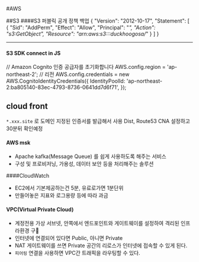 #AWS

##S3
####S3 퍼블릭 공개 정책 백업
{
    "Version": "2012-10-17",
    "Statement": [
        {
            "Sid": "AddPerm",
            "Effect": "Allow",
            "Principal": "*",
            "Action": "s3:GetObject",
            "Resource": "arn:aws:s3:::duckhoogosa/*"
        }
    ]
}
- - -
#### S3 SDK connect in JS
// Amazon Cognito 인증 공급자를 초기화합니다
AWS.config.region = 'ap-northeast-2'; // 리전
AWS.config.credentials = new AWS.CognitoIdentityCredentials({
    IdentityPoolId: 'ap-northeast-2:ba805140-83ec-4793-8736-0641dd7d6f71',
});


## cloud front
`*.xxx.site`
로 도메인 지정된 인증서를 발급해서 사용
Dist, Route53 CNA 설정하고 30분뒤 확인예정

#### AWS msk
- Apache kafka(Message Queue) 를 쉽게 사용하도록 해주는 서비스
- 구성 및 프로비저닝, 가용성, 데이터 보안 등을 처리해주는 솔루션

####CloudWatch
- EC2에서 기본제공하는건 5분, 유료로가면 1분단위
- 만들어놓은 지표와 로그용량 등에 따라 과금

#### VPC(Virtual Private Cloud)
- 계정전용 가상 서브넷, 안쪽에서 엔드포인트와 게이트웨이를 설정하여 격리된 인프라환경 구
- 인터넷에 연결되어 있다면 Public, 아니면 Private
- NAT 게이트웨이를 쓰면 Private 공간의 리로스가 인터넷에 접속할 수 있게 된다.
- `피어링` 연결을 사용하면 VPC간 트래픽을 라우팅할 수 있다.
